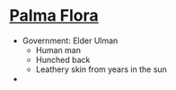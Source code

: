 # [Palma Flora](https://www.dndbeyond.com/sources/egtw/wildemount-gazetteer-menagerie-coast#PalmaFlora)

* Government: Elder Ulman
	* Human man
	* Hunched back
	* Leathery skin from years in the sun
* 